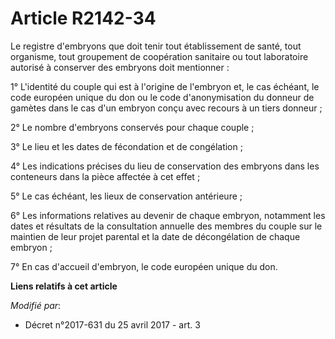 # Article R2142-34

Le registre d'embryons que doit tenir tout établissement de santé, tout organisme, tout groupement de coopération sanitaire
ou tout laboratoire autorisé à conserver des embryons doit mentionner :

1° L'identité du couple qui est à l'origine de l'embryon et, le cas échéant, le code européen unique du don ou le code
d'anonymisation du donneur de gamètes dans le cas d'un embryon conçu avec recours à un tiers donneur ;

2° Le nombre d'embryons conservés pour chaque couple ;

3° Le lieu et les dates de fécondation et de congélation ;

4° Les indications précises du lieu de conservation des embryons dans les conteneurs dans la pièce affectée à cet effet ;

5° Le cas échéant, les lieux de conservation antérieure ;

6° Les informations relatives au devenir de chaque embryon, notamment les dates et résultats de la consultation annuelle des
membres du couple sur le maintien de leur projet parental et la date de décongélation de chaque embryon ;

7° En cas d'accueil d'embryon, le code européen unique du don.

**Liens relatifs à cet article**

_Modifié par_:

  - Décret n°2017-631 du 25 avril 2017 - art. 3
